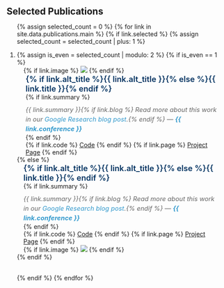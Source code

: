 <h2 id="selected-publications" style="margin: 2px 0px 10px;">Selected Publications</h2>

<div class="publications">
<ol class="bibliography">

{% assign selected_count = 0 %}
{% for link in site.data.publications.main %}
{% if link.selected %}
{% assign selected_count = selected_count | plus: 1 %}

<li>
<div class="pub-row">
  {% assign is_even = selected_count | modulo: 2 %}
  {% if is_even == 1 %}
  <!-- Odd publications: Image left, text right -->
  <div class="col-sm-3 abbr" style="position: relative;padding-right: 15px;padding-left: 15px;">
    {% if link.image %} 
    <img src="{{ link.image }}" class="teaser img-fluid z-depth-1" style="width=100;height=60%">
    {% endif %}
  </div>
  <div class="col-sm-9" style="position: relative;padding-right: 15px;padding-left: 20px;">
      <div class="title" style="font-size: 1.3em; font-weight: 600; color: #043361;">{% if link.alt_title %}{{ link.alt_title }}{% else %}{{ link.title }}{% endif %}</div>
      {% if link.summary %}
      <div class="abstract" style="margin-top: 10px; font-size: 1.05em; line-height: 1.5; color: #666; font-style: italic;">{{ link.summary }}{% if link.blog %} Read more about this work in our <a href="{{ link.blog }}" target="_blank" style="color: #39c; text-decoration: none;">Google Research blog post</a>.{% endif %} — <a href="{{ link.pdf }}" target="_blank" style="color: #39c; font-weight: bold; text-decoration: none;">{{ link.conference }}</a></div>
      {% endif %}
    <div class="links">
      {% if link.code %} 
      <a href="{{ link.code }}" class="btn btn-sm z-depth-0" role="button" target="_blank" style="font-size:14px;">Code</a>
      {% endif %}
      {% if link.page %} 
      <a href="{{ link.page }}" class="btn btn-sm z-depth-0" role="button" target="_blank" style="font-size:14px;">Project Page</a>
      {% endif %}
    </div>
  </div>
  {% else %}
  <!-- Even publications: Text left, image right -->
  <div class="col-sm-9" style="position: relative;padding-right: 20px;padding-left: 15px;">
      <div class="title" style="font-size: 1.3em; font-weight: 600; color: #043361;">{% if link.alt_title %}{{ link.alt_title }}{% else %}{{ link.title }}{% endif %}</div>
      {% if link.summary %}
      <div class="abstract" style="margin-top: 10px; font-size: 1.05em; line-height: 1.5; color: #666; font-style: italic;">{{ link.summary }}{% if link.blog %} Read more about this work in our <a href="{{ link.blog }}" target="_blank" style="color: #39c; text-decoration: none;">Google Research blog post</a>.{% endif %} — <a href="{{ link.pdf }}" target="_blank" style="color: #39c; font-weight: bold; text-decoration: none;">{{ link.conference }}</a></div>
      {% endif %}
    <div class="links">
      {% if link.code %} 
      <a href="{{ link.code }}" class="btn btn-sm z-depth-0" role="button" target="_blank" style="font-size:14px;">Code</a>
      {% endif %}
      {% if link.page %} 
      <a href="{{ link.page }}" class="btn btn-sm z-depth-0" role="button" target="_blank" style="font-size:14px;">Project Page</a>
      {% endif %}
    </div>
  </div>
  <div class="col-sm-3 abbr" style="position: relative;padding-right: 15px;padding-left: 15px;">
    {% if link.image %} 
    <img src="{{ link.image }}" class="teaser img-fluid z-depth-1" style="width=100;height=60%">
    {% endif %}
  </div>
  {% endif %}
</div>
</li>
<br>

{% endif %}
{% endfor %}

</ol>
</div>
